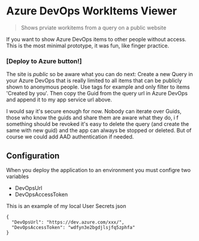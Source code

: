 # Azure DevOps WorkItems Viewer

> Shows prviate workitems from a query on a public website

If you want to show Azure DevOps items to other people without access.
This is the most minimal prototype, it was fun, like finger practice.

### [Deploy to Azure button!]  

The site is *public* so be aware what you can do next:
Create a new Query in your Azure DevOps that is really limited to all items that can be publicly shown to anonymous people. 
Use tags for example and only filter to items 'Created by you'.
Then copy the Guid from the query url in Azure DevOps and append it to my app service url above.  

I would say it's secure enough for now. Nobody can iterate over Guids, 
those who know the guids and share them are aware what they do, i
f something should be revoked it's easy to delete the query 
(and create the same with new guid) and the app can always be stopped or deleted. 
But of course we could add AAD authentication if needed.

## Configuration

When you deploy the application to an environment you must configre two variables

- DevOpsUrl
- DevOpsAccessToken

This is an example of my local User Secrets json

```
{
  "DevOpsUrl": "https://dev.azure.com/xxx/",
  "DevOpsAccessToken": "wdfyn3e2bgdjlsjfq5zphfa"
}
```